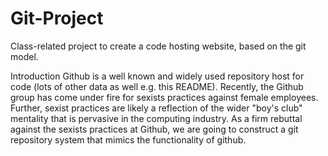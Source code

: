 Git-Project
===========

Class-related project to create a code hosting website, based on the git model.

Introduction
  Github is a well known and widely used repository host for code (lots of other data as well e.g. this README). Recently, the Github group has come under fire for sexists practices against female employees. Further, sexist practices are likely a reflection of the wider "boy's club" mentality that is pervasive in the computing industry. As a firm rebuttal against the sexists practices at Github, we are going to construct a git repository system that mimics the functionality of github.
  
